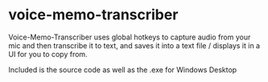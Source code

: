 # voice-memo-transcriber

Voice-Memo-Transcriber uses global hotkeys to capture audio from your mic and then transcribe it to text,
and saves it into a text file / displays it in a UI for you to copy from.

Included is the source code as well as the .exe for Windows Desktop